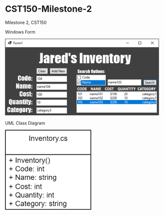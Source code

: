 # CST150-Milestone-2
 Milestone 2, CST150

Windows Form

![alt text](https://raw.githubusercontent.com/IttyBittyNinja/CST150-Milestone-2/main/Windows%20Form.png)

UML Class Diagram

![alt text](https://raw.githubusercontent.com/IttyBittyNinja/CST150-Milestone-2/main/UML.png)